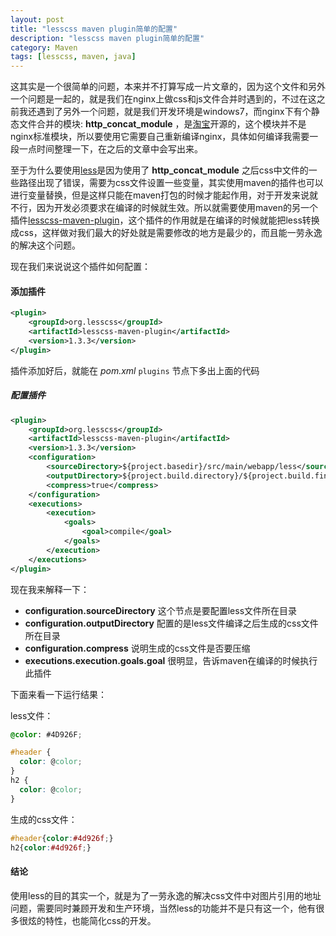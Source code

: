 ```yaml
---
layout: post
title: "lesscss maven plugin简单的配置"
description: "lesscss maven plugin简单的配置"
category: Maven
tags: [lesscss, maven, java]
---
```


这其实是一个很简单的问题，本来并不打算写成一片文章的，因为这个文件和另外一个问题是一起的，就是我们在nginx上做css和js文件合并时遇到的，不过在这之前我还遇到了另外一个问题，就是我们开发环境是windows7，而nginx下有个静态文件合并的模块: **http\_concat\_module** ，是[淘宝][1]开源的，这个模块并不是nginx标准模块，所以要使用它需要自己重新编译nginx，具体如何编译我需要一段一点时间整理一下，在之后的文章中会写出来。

至于为什么要使用[less][2]是因为使用了 **http\_concat\_module** 之后css中文件的一些路径出现了错误，需要为css文件设置一些变量，其实使用maven的插件也可以进行变量替换，但是这样只能在maven打包的时候才能起作用，对于开发来说就不行，因为开发必须要求在编译的时候就生效。所以就需要使用maven的另一个插件[lesscss-maven-plugin][3]，这个插件的作用就是在编译的时候就能把less转换成css，这样做对我们最大的好处就是需要修改的地方是最少的，而且能一劳永逸的解决这个问题。

现在我们来说说这个插件如何配置：

#### 添加插件

```xml
<plugin>
    <groupId>org.lesscss</groupId>
    <artifactId>lesscss-maven-plugin</artifactId>
    <version>1.3.3</version>
</plugin>
```

插件添加好后，就能在 _pom.xml_  `plugins` 节点下多出上面的代码

##### 配置插件

```xml
<plugin>
    <groupId>org.lesscss</groupId>
    <artifactId>lesscss-maven-plugin</artifactId>
    <version>1.3.3</version>
    <configuration>
        <sourceDirectory>${project.basedir}/src/main/webapp/less</sourceDirectory>
        <outputDirectory>${project.build.directory}/${project.build.finalName}/css</outputDirectory>
        <compress>true</compress>
    </configuration>
    <executions>
        <execution>
            <goals>
                <goal>compile</goal>
            </goals>
        </execution>
    </executions>
</plugin>
```

现在我来解释一下：

* **configuration.sourceDirectory** 这个节点是要配置less文件所在目录
* **configuration.outputDirectory** 配置的是less文件编译之后生成的css文件所在目录
* **configuration.compress** 说明生成的css文件是否要压缩
* **executions.execution.goals.goal** 很明显，告诉maven在编译的时候执行此插件

下面来看一下运行结果：

less文件：

```css
@color: #4D926F;

#header {
  color: @color;
}
h2 {
  color: @color;
}
```

生成的css文件：

```css
#header{color:#4d926f;}
h2{color:#4d926f;}
```

#### 结论

使用less的目的其实一个，就是为了一劳永逸的解决css文件中对图片引用的地址问题，需要同时兼顾开发和生产环境，当然less的功能并不是只有这一个，他有很多很炫的特性，也能简化css的开发。

[1]: https://github.com/alibaba/nginx-http-concat "HTTP Concatenation module for Nginx"
[2]: http://lesscss.org "The Dynamic Stylesheet language"
[3]: https://github.com/marceloverdijk/lesscss-maven-plugin "Official LESS CSS Maven Plugin"
[4]: http://search.maven.org/ "The Search Engine for The Central Repository"